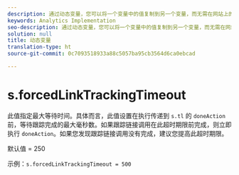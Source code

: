 ```yaml
---
description: 通过动态变量，您可以将一个变量中的值复制到另一个变量，而无需在网站上的图像请求中多次键入完整的值。
keywords: Analytics Implementation
seo-description: 通过动态变量，您可以将一个变量中的值复制到另一个变量，而无需在网站上的图像请求中多次键入完整的值。
solution: null
title: 动态变量
translation-type: ht
source-git-commit: 0c7093518933a88c5057ba95cb3564d6ca0ebcad

---
```




# s.forcedLinkTrackingTimeout

此值指定最大等待时间。具体而言，此值设置在执行传递到 `s.tl` 的 `doneAction` 前，等待跟踪完成的最大毫秒数。如果跟踪链接调用在此超时期限前完成，则立即执行 `doneAction`。如果您发现跟踪链接调用没有完成，建议您提高此超时期限。

默认值 = 250

示例：`s.forcedLinkTrackingTimeout = 500`

